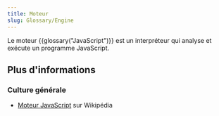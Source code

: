 ```yaml
---
title: Moteur
slug: Glossary/Engine
---
```


Le moteur {{glossary("JavaScript")}} est un interpréteur qui analyse et exécute un programme JavaScript.

## Plus d'informations

### Culture générale

- [Moteur JavaScript](https://fr.wikipedia.org/wiki/Moteur_JavaScript) sur Wikipédia
